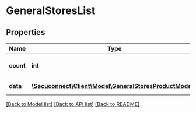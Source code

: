 # GeneralStoresList

## Properties
Name | Type | Description | Notes
------------ | ------------- | ------------- | -------------
**count** | **int** | Number of existing general stores | 
**data** | [**\Secuconnect\Client\Model\GeneralStoresProductModel[]**](GeneralStoresProductModel.md) | GET General/Stores | 

[[Back to Model list]](../README.md#documentation-for-models) [[Back to API list]](../README.md#documentation-for-api-endpoints) [[Back to README]](../README.md)


